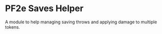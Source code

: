 # PF2e Saves Helper

A module to help managing saving throws and applying damage to multiple tokens.

